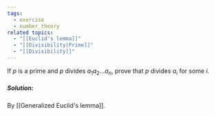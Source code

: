 ```yaml
---
tags:
  - exercise
  - number_theory
related topics:
  - "[[Euclid's lemma]]"
  - "[[Divisibility|Prime]]"
  - "[[Divisibility]]"
---
```

If $p$ is a prime and $p$ divides $a_1a_2 \dots a_n$, prove that $p$ divides $a_i$ for some $i$.
##### Solution:
By [[Generalized Euclid's lemma]].